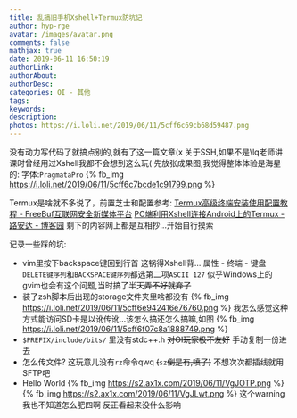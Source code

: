 ```yaml
---
title: 乱搞旧手机Xshell+Termux防坑记
author: hyp-rge
avatar: /images/avatar.png
comments: false
mathjax: true
date: 2019-06-11 16:50:19
authorLink:
authorAbout:
authorDesc:
categories: OI - 其他
tags:
keywords:
description:
photos: https://i.loli.net/2019/06/11/5cff6c69cb68d59487.png
---
```

没有动力写代码了就搞点别的,就有了这一篇文章(x
关于SSH,如果不是\lq老师讲课时曾经用过Xshell我都不会想到这么玩(
先放张成果图,我觉得整体体验是海星的:
字体:`PragmataPro`
{% fb_img https://i.loli.net/2019/06/11/5cff6c7bcde1c91799.png %}

Termux是啥就不多说了，前置芝士和配置参考:
[Termux高级终端安装使用配置教程 - FreeBuf互联网安全新媒体平台](https://www.freebuf.com/geek/170510.html)
[PC端利用Xshell连接Android上的Termux - 路安达 - 博客园](https://www.cnblogs.com/Luad/p/10191667.html)
剩下的内容网上都是互相抄...开始自行摸索

记录一些踩的坑:
- vim里按下backspace键回到行首
这锅得Xshell背...
属性 - 终端 - 键盘 `DELETE键序列`和`BACKSPACE键序列`都选第二项`ASCII 127`
似乎Windows上的gvim也会有这个问题,当时搞了半天~~弄不好就弃了~~
- 装了zsh脚本后出现的storage文件夹里啥都没有
{% fb_img https://i.loli.net/2019/06/11/5cff6e942416e76760.png %}
我怎么感觉这种方式能访问SD卡是以讹传讹...该怎么搞还怎么搞嘛,如图
{% fb_img https://i.loli.net/2019/06/11/5cff6f07c8a1888749.png %}
- `$PREFIX/include/bits/` 里没有stdc++.h
~~对OI玩家极不友好~~ 手动复制一份进去
- 怎么传文件?
这玩意儿没有`rz`命令qwq ~~(`sz`倒是有,喷了)~~ 不想次次都插线就用SFTP吧
- Hello World
{% fb_img https://s2.ax1x.com/2019/06/11/VgJOTP.png %}
{% fb_img https://s2.ax1x.com/2019/06/11/VgJLwt.png %}
这个warning我也不知道怎么肥四啊 ~~反正看起来没什么影响~~

